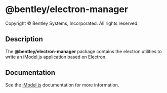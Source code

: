 # @bentley/electron-manager

Copyright © Bentley Systems, Incorporated. All rights reserved.

## Description

The __@bentley/electron-manager__ package contains the electron utilities to write an iModel.js application based on Electron.

## Documentation

See the [iModel.js](https://www.imodeljs.org) documentation for more information.
